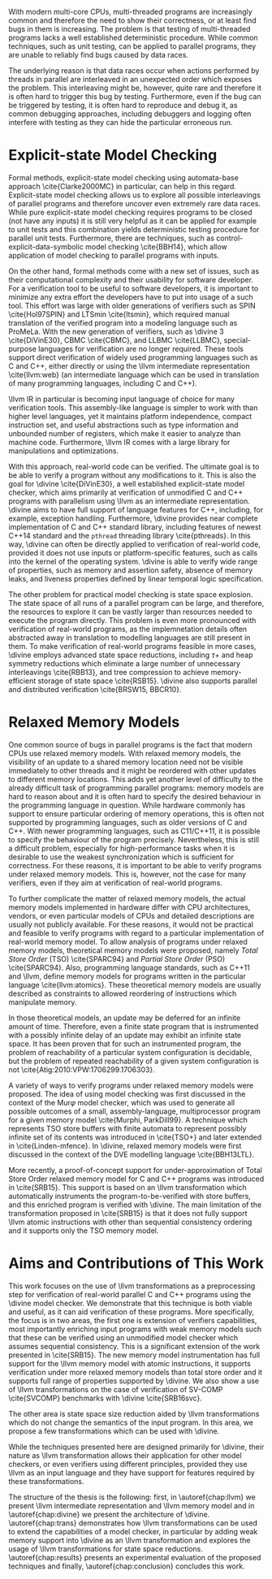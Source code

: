 With modern multi-core CPUs, multi-threaded programs are increasingly common and
therefore the need to show their correctness, or at least find bugs in them is
increasing.  The problem is that testing of multi-threaded programs lacks a well
established deterministic procedure. While common techniques, such as unit
testing, can be applied to parallel programs, they are unable to reliably find
bugs caused by data races.

The underlying reason is that data races occur when actions performed by threads
in parallel are interleaved in an unexpected order which exposes the problem. This
interleaving might be, however, quite rare and therefore it is often hard to
trigger this bug by testing. Furthermore, even if the bug can be triggered by
testing, it is often hard to reproduce and debug it, as common debugging
approaches, including debuggers and logging often interfere with testing as they
can hide the particular erroneous run.

# Explicit-state Model Checking

Formal methods, explicit-state model checking using automata-base approach
\cite{Clarke2000MC} in particular, can help in this regard. Explicit-state model
checking allows us to explore all possible interleavings of parallel programs
and therefore uncover even extremely rare data races. While pure explicit-state
model checking requires programs to be closed (not have any inputs) it is still
very helpful as it can be applied for example to unit tests and this combination
yields deterministic testing procedure for parallel unit tests. Furthermore,
there are techniques, such as control-explicit-data-symbolic model checking
\cite{BBH14}, which allow application of model checking to parallel programs
with inputs.

On the other hand, formal methods come with a new set of issues, such as their
computational complexity and their usability for software developer.  For a
verification tool to be useful to software developers, it is important to
minimize any extra effort the developers have to put into usage of a such tool.
This effort was large with older generations of verifiers such as SPIN
\cite{Hol97SPIN} and LTSmin \cite{ltsmin}, which required manual translation of
the verified program into a modeling language such as ProMeLa. With the new
generation of verifiers, such as \divine 3 \cite{DiVinE30}, CBMC \cite{CBMC},
and LLBMC \cite{LLBMC}, special-purpose languages for verification are no longer
required. These tools support direct verification of widely used programming
languages such as C and C++, either directly or using the \llvm intermediate
representation \cite{llvm:web} (an intermediate language which can be used in
translation of many programming languages, including C and C++).

\llvm IR in particular is becoming input language of choice for many verification
tools. This assembly-like language is simpler to work with than higher level
languages, yet it maintains platform independence, compact instruction set, and
useful abstractions such as type information and unbounded number of registers,
which make it easier to analyze than machine code. Furthermore, \llvm IR
comes with a large library for manipulations and optimizations.

With this approach, real-world code can be verified. The ultimate goal is to
be able to verify a program without any modifications to it. This is also the
goal for \divine \cite{DiVinE30}, a well established explicit-state model
checker, which aims primarily at verification of unmodified C and C++ programs
with parallelism using \llvm as an intermediate representation. \divine aims to
have full support of language features for C++, including, for example, exception
handling.  Furthermore, \divine provides near complete implementation of C and
C++ standard library, including features of newest C++14 standard and the `pthread`
threading library \cite{pthreads}. In this way, \divine can often be directly
applied to verification of real-world code, provided it does not use inputs or
platform-specific features, such as calls into the kernel of the operating
system. \divine is able to verify wide range of properties, such as memory and
assertion safety, absence of memory leaks, and liveness properties defined by
linear temporal logic specification.

The other problem for practical model checking is state space explosion. The
state space of all runs of a parallel program can be large, and therefore, the
resources to explore it can be vastly larger than resources needed to execute
the program directly. This problem is even more pronounced with verification of
real-world programs, as the implemnetation details often abstracted away in
translation to modelling languages are still present in them. To make
verification of real-world programs feasible in more cases, \divine employs
advanced state space reductions, including $\tau+$ and heap symmetry reductions
which eliminate a large number of unnecessary interleavings \cite{RBB13}, and tree
compression to achieve memory-efficient storage of state space \cite{RSB15}.
\divine also supports parallel and distributed verification \cite{BRSW15,
BBCR10}.

# Relaxed Memory Models

One common source of bugs in parallel programs is the fact that modern CPUs use
relaxed memory models. With relaxed memory models, the visibility of an update
to a shared memory location need not be visible immediately to other threads and
it might be reordered with other updates to different memory locations. This
adds yet another level of difficulty to the already difficult task of programming
parallel programs: memory models are hard to reason about and it is often hard
to specify the desired behaviour in the programming language in question. While
hardware commonly has support to ensure particular ordering of memory
operations, this is often not supported by programming languages, such as older
versions of C and C++. With newer programming languages, such as C11/C++11, it
is possible to specify the behaviour of the program precisely. Nevertheless, this
is still a difficult problem, especially for high-performance tasks when it is
desirable to use the weakest synchronization which is sufficient for correctness.
For these reasons, it is important to be able to verify programs under relaxed
memory models. This is, however, not the case for many verifiers, even if they
aim at verification of real-world programs.

To further complicate the matter of relaxed memory models, the actual memory
models implemented in hardware differ with CPU architectures, vendors, or even
particular models of CPUs and detailed descriptions are usually not publicly
available. For these reasons, it would not be practical and feasible to verify
programs with regard to a particular implementation of real-world memory model.
To allow analysis of programs under relaxed memory models, theoretical memory
models were proposed, namely *Total Store Order* (TSO) \cite{SPARC94} and
*Partial Store Order* (PSO) \cite{SPARC94}. Also, programming language
standards, such as C++11 and \llvm, define memory models for programs written in
the particular language \cite{llvm:atomics}. These theoretical memory models are
usually described as constraints to allowed reordering of instructions which
manipulate memory.

In those theoretical models, an update may be deferred for an infinite amount of
time. Therefore, even a finite state program that is instrumented with a
possibly infinite delay of an update may exhibit an infinite state space. It has
been proven that for such an instrumented program, the problem of reachability
of a particular system configuration is decidable, but the problem of repeated
reachability of a given system configuration is not
\cite{Atig:2010:VPW:1706299.1706303}.

A variety of ways to verify programs under relaxed memory models were proposed.
The idea of using model checking was first discussed in the context of the
Mur$\varphi$ model checker, which was used to generate all possible outcomes of
a small, assembly-language, multiprocessor program for a given memory model
\cite{Murphi, ParkDill99}. A technique which represents TSO store buffers with
finite automata to represent possibly infinite set of its contents was
introduced in \cite{TSO+} and later extended in \cite{Linden-mfence}.
In \divine, relaxed memory models were first discussed in the context of the DVE
modelling language \cite{BBH13LTL}.

More recently, a proof-of-concept support for under-approximation of  Total
Store Order relaxed memory model for C and C++ programs was introduced in
\cite{SRB15}. This support is based on an \llvm transformation which automatically
instruments the program-to-be-verified with store buffers, and this enriched
program is verified with \divine. The main limitation of the transformation
proposed in \cite{SRB15} is that it does not fully support \llvm atomic
instructions with other than sequential consistency ordering and it supports
only the TSO memory model.

# Aims and Contributions of This Work

This work focuses on the use of \llvm transformations as a preprocessing step for
verification of real-world parallel C and C++ programs using the \divine model
checker. We demonstrate that this technique is both viable and useful, as it can
aid verification of these programs. More specifically, the focus is in two
areas, the first one is extension of verifiers capabilities, most importantly
enriching input programs with weak memory models such that these can be verified
using an unmodified model checker which assumes sequential consistency. This is
a significant extension of the work presented in \cite{SRB15}. The new memory
model instrumentation has full support for the \llvm memory
model with atomic instructions, it supports verification under more relaxed
memory models than total store order and it supports full range of properties
supported by \divine. We also show a use of \llvm transformations on the case of
verification of SV-COMP \cite{SVCOMP} benchmarks with \divine \cite{SRB16svc}.

The other area is state space size reduction aided by \llvm transformations
which do not change the semantics of the input program. In this area, we propose
a few transformations which can be used with \divine.

While the techniques presented here are designed primarily for \divine, their
nature as \llvm transformation allows their application for other model
checkers, or even verifiers using different principles, provided they use \llvm
as an input language and they have support for features required by these
transformations.

The structure of the thesis is the following: first, in \autoref{chap:llvm} we
present \llvm intermediate representation and \llvm memory model and in
\autoref{chap:divine} we present the architecture of \divine.
\autoref{chap:trans} demonstrates how \llvm transformations can be used to
extend the capabilities of a model checker, in particular by adding weak memory
support into \divine as an \llvm transformation and explores the usage of \llvm
transformations for state space reductions. \autoref{chap:results} presents an
experimental evaluation of the proposed techniques and finally,
\autoref{chap:conclusion} concludes this work.
